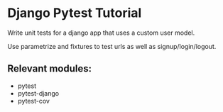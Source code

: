 # Django Pytest Tutorial

Write unit tests for a django app that uses a custom user model.

Use parametrize and fixtures to test urls as well as signup/login/logout.

## Relevant modules:
* pytest
* pytest-django
* pytest-cov
